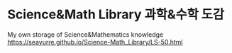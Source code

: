 # Science&Math Library 과학&수학 도감
My own storage of Science&amp;Mathematics knowledge
https://seayurre.github.io/Science-Math_Library/LS-50.html
